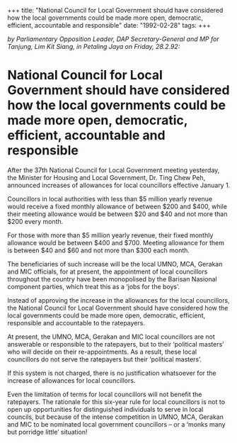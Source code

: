 +++ 
title: "National Council for Local Government should have considered how the local governments could be made more open, democratic, efficient, accountable and responsible"
date: "1992-02-28"
tags:
+++

_by Parliamentary Opposition Leader, DAP Secretary-General and MP for Tanjung, Lim Kit Siang, in Petaling Jaya on Friday, 28.2.92:_

# National Council for Local Government should have considered how the local governments could be made more open, democratic, efficient, accountable and responsible

After the 37th National Council for Local Government meeting yesterday, the Minister for Housing and Local Government, Dr. Ting Chew Peh, announced increases of allowances for local councillors effective January 1.</u>

Councillors in local authorities with less than $5 million yearly revenue would receive a fixed monthly allowance of between $200 and $400, while their meeting allowance would be between $20 and $40 and not more than $200 every month.

For those with more than $5 million yearly revenue, their fixed monthly allowance would be between $400 and $700. Meeting allowance for them is between $40 and $60 and not more than $300 each month.

The beneficiaries of such increase will be the local UMNO, MCA, Gerakan and MIC officials, for at present, the appointment of local councillors throughout the country have been monopolised by the Barisan Nasional component parties, which treat this as a ‘jobs for the boys’.

Instead of approving the increase in the allowances for the local councillors, the National Council for Local Government should have considered how the local governments could be made more open, democratic, efficient, responsible and accountable to the ratepayers.

At present, the UMNO, MCA, Gerakan and MIC local councillors are not answerable or responsible to the ratepayers, but to their ‘political masters’ who will decide on their re-appointments. As a result, these local councillors do not serve the ratepayers but their ‘political masters’.

If this system is not charged, there is no justification whatsoever for the increase of allowances for local councillors.

Even the limitation of terms for local councillors will not benefit the ratepayers. The rationale for this six-year rule for local councillors is not to open up opportunities for distinguished individuals to serve in local councils, but because of the intense competition in UMNO, MCA, Gerakan and MIC to be nominated local government councillors – or a ‘monks many but porridge little’ situation!
 
